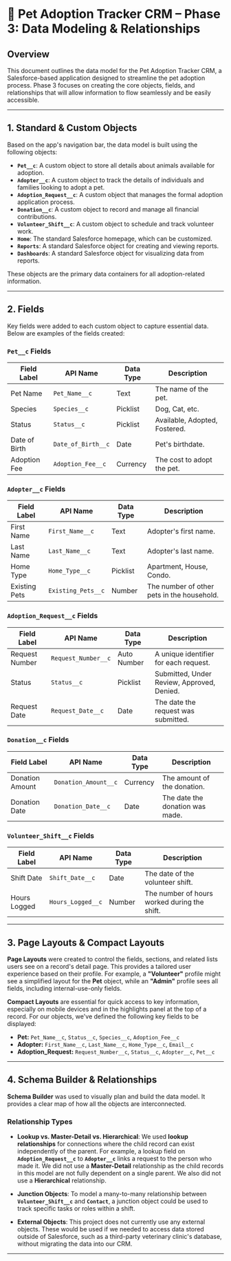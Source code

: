 # 🐾 Pet Adoption Tracker CRM – Phase 3: Data Modeling & Relationships

## Overview
This document outlines the data model for the Pet Adoption Tracker CRM, a Salesforce-based application designed to streamline the pet adoption process. Phase 3 focuses on creating the core objects, fields, and relationships that will allow information to flow seamlessly and be easily accessible.

---

## 1. Standard & Custom Objects
Based on the app's navigation bar, the data model is built using the following objects:

- **`Pet__c`**: A custom object to store all details about animals available for adoption.
- **`Adopter__c`**: A custom object to track the details of individuals and families looking to adopt a pet.
- **`Adoption_Request__c`**: A custom object that manages the formal adoption application process.
- **`Donation__c`**: A custom object to record and manage all financial contributions.
- **`Volunteer_Shift__c`**: A custom object to schedule and track volunteer work.
- **`Home`**: The standard Salesforce homepage, which can be customized.
- **`Reports`**: A standard Salesforce object for creating and viewing reports.
- **`Dashboards`**: A standard Salesforce object for visualizing data from reports.

These objects are the primary data containers for all adoption-related information.

---

## 2. Fields
Key fields were added to each custom object to capture essential data. Below are examples of the fields created:

### `Pet__c` Fields
| Field Label | API Name | Data Type | Description |
|---|---|---|---|
| Pet Name | `Pet_Name__c` | Text | The name of the pet. |
| Species | `Species__c` | Picklist | Dog, Cat, etc. |
| Status | `Status__c` | Picklist | Available, Adopted, Fostered. |
| Date of Birth | `Date_of_Birth__c` | Date | Pet's birthdate. |
| Adoption Fee | `Adoption_Fee__c` | Currency | The cost to adopt the pet. |

### `Adopter__c` Fields
| Field Label | API Name | Data Type | Description |
|---|---|---|---|
| First Name | `First_Name__c` | Text | Adopter's first name. |
| Last Name | `Last_Name__c` | Text | Adopter's last name. |
| Home Type | `Home_Type__c` | Picklist | Apartment, House, Condo. |
| Existing Pets | `Existing_Pets__c` | Number | The number of other pets in the household. |

### `Adoption_Request__c` Fields
| Field Label | API Name | Data Type | Description |
|---|---|---|---|
| Request Number | `Request_Number__c` | Auto Number | A unique identifier for each request. |
| Status | `Status__c` | Picklist | Submitted, Under Review, Approved, Denied. |
| Request Date | `Request_Date__c` | Date | The date the request was submitted. |

### `Donation__c` Fields
| Field Label | API Name | Data Type | Description |
|---|---|---|---|
| Donation Amount | `Donation_Amount__c` | Currency | The amount of the donation. |
| Donation Date | `Donation_Date__c` | Date | The date the donation was made. |

### `Volunteer_Shift__c` Fields
| Field Label | API Name | Data Type | Description |
|---|---|---|---|
| Shift Date | `Shift_Date__c` | Date | The date of the volunteer shift. |
| Hours Logged | `Hours_Logged__c` | Number | The number of hours worked during the shift. |

---

## 3. Page Layouts & Compact Layouts
**Page Layouts** were created to control the fields, sections, and related lists users see on a record's detail page. This provides a tailored user experience based on their profile. For example, a **"Volunteer"** profile might see a simplified layout for the **Pet** object, while an **"Admin"** profile sees all fields, including internal-use-only fields.

**Compact Layouts** are essential for quick access to key information, especially on mobile devices and in the highlights panel at the top of a record. For our objects, we've defined the following key fields to be displayed:

* **Pet:** `Pet_Name__c`, `Status__c`, `Species__c`, `Adoption_Fee__c`
* **Adopter:** `First_Name__c`, `Last_Name__c`, `Home_Type__c`, `Email__c`
* **Adoption_Request:** `Request_Number__c`, `Status__c`, `Adopter__c`, `Pet__c`

---

## 4. Schema Builder & Relationships
**Schema Builder** was used to visually plan and build the data model. It provides a clear map of how all the objects are interconnected.

### Relationship Types
* **Lookup vs. Master-Detail vs. Hierarchical**: We used **lookup relationships** for connections where the child record can exist independently of the parent. For example, a lookup field on **`Adoption_Request__c`** to **`Adopter__c`** links a request to the person who made it. We did not use a **Master-Detail** relationship as the child records in this model are not fully dependent on a single parent. We also did not use a **Hierarchical** relationship.

* **Junction Objects**: To model a many-to-many relationship between **`Volunteer_Shift__c`** and **`Contact`**, a junction object could be used to track specific tasks or roles within a shift.

* **External Objects**: This project does not currently use any external objects. These would be used if we needed to access data stored outside of Salesforce, such as a third-party veterinary clinic's database, without migrating the data into our CRM.

---

###
